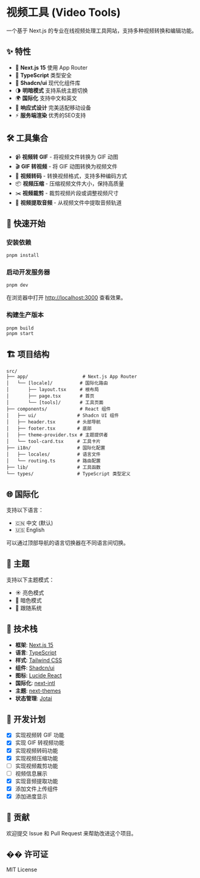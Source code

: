 # 视频工具 (Video Tools)

一个基于 Next.js 的专业在线视频处理工具网站，支持多种视频转换和编辑功能。

## ✨ 特性

- 🚀 **Next.js 15** 使用 App Router
- 💎 **TypeScript** 类型安全
- 🎨 **Shadcn/ui** 现代化组件库
- 🌗 **明暗模式** 支持系统主题切换
- 🌍 **国际化** 支持中文和英文
- 📱 **响应式设计** 完美适配移动设备
- ⚡ **服务端渲染** 优秀的SEO支持

## 🛠️ 工具集合

- 📹 **视频转 GIF** - 将视频文件转换为 GIF 动图
- 🎬 **GIF 转视频** - 将 GIF 动图转换为视频文件
- 🔄 **视频转码** - 转换视频格式，支持多种编码方式
- 📦 **视频压缩** - 压缩视频文件大小，保持高质量
- ✂️ **视频裁剪** - 裁剪视频片段或调整视频尺寸
- 🎵 **视频提取音频** - 从视频文件中提取音频轨道

## 🚀 快速开始

### 安装依赖

```bash
pnpm install
```

### 启动开发服务器

```bash
pnpm dev
```

在浏览器中打开 [http://localhost:3000](http://localhost:3000) 查看效果。

### 构建生产版本

```bash
pnpm build
pnpm start
```

## 🏗️ 项目结构

```
src/
├── app/                    # Next.js App Router
│   └── [locale]/          # 国际化路由
│       ├── layout.tsx     # 根布局
│       ├── page.tsx       # 首页
│       └── [tools]/       # 工具页面
├── components/            # React 组件
│   ├── ui/               # Shadcn UI 组件
│   ├── header.tsx        # 头部导航
│   ├── footer.tsx        # 底部
│   ├── theme-provider.tsx # 主题提供者
│   └── tool-card.tsx     # 工具卡片
├── i18n/                 # 国际化配置
│   ├── locales/          # 语言文件
│   └── routing.ts        # 路由配置
├── lib/                  # 工具函数
└── types/                # TypeScript 类型定义
```

## 🌐 国际化

支持以下语言：

- 🇨🇳 中文 (默认)
- 🇺🇸 English

可以通过顶部导航的语言切换器在不同语言间切换。

## 🎨 主题

支持以下主题模式：

- ☀️ 亮色模式
- 🌙 暗色模式
- 🔄 跟随系统

## 🔧 技术栈

- **框架**: [Next.js 15](https://nextjs.org/)
- **语言**: [TypeScript](https://www.typescriptlang.org/)
- **样式**: [Tailwind CSS](https://tailwindcss.com/)
- **组件**: [Shadcn/ui](https://ui.shadcn.com/)
- **图标**: [Lucide React](https://lucide.dev/)
- **国际化**: [next-intl](https://next-intl-docs.vercel.app/)
- **主题**: [next-themes](https://github.com/pacocoursey/next-themes)
- **状态管理**: [Jotai](https://jotai.org/)

## 📝 开发计划

- [x] 实现视频转 GIF 功能
- [x] 实现 GIF 转视频功能
- [x] 实现视频转码功能
- [x] 实现视频压缩功能
- [ ] 实现视频裁剪功能
- [ ] 视频信息展示
- [x] 实现音频提取功能
- [x] 添加文件上传组件
- [x] 添加进度显示

## 🤝 贡献

欢迎提交 Issue 和 Pull Request 来帮助改进这个项目。

## �� 许可证

MIT License
